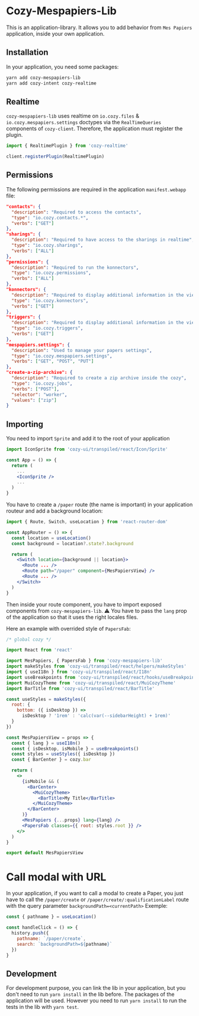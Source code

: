 # Cozy-Mespapiers-Lib

This is an application-library. It allows you to add behavior from `Mes Papiers` application, inside your own application.

## Installation

In your application, you need some packages:

```bash
yarn add cozy-mespapiers-lib
yarn add cozy-intent cozy-realtime
```

## Realtime
`cozy-mespapiers-lib` uses realtime on `io.cozy.files` & `io.cozy.mespapiers.settings` doctypes via the `RealTimeQueries` components of `cozy-client`.
Therefore, the application must register the plugin.

```jsx
import { RealtimePlugin } from 'cozy-realtime'

client.registerPlugin(RealtimePlugin)
```

## Permissions

The following permissions are required in the application `manifest.webapp` file:

```json
"contacts": {
  "description": "Required to access the contacts",
  "type": "io.cozy.contacts.*",
  "verbs": ["GET"]
},
"sharings": {
  "description": "Required to have access to the sharings in realtime",
  "type": "io.cozy.sharings",
  "verbs": ["ALL"]
},
"permissions": {
  "description": "Required to run the konnectors",
  "type": "io.cozy.permissions",
  "verbs": ["ALL"]
},
"konnectors": {
  "description": "Required to display additional information in the viewer for files automatically retrieved by services",
  "type": "io.cozy.konnectors",
  "verbs": ["GET"]
},
"triggers": {
  "description": "Required to display additional information in the viewer for files automatically retrieved by services",
  "type": "io.cozy.triggers",
  "verbs": ["GET"]
},
"mespapiers.settings": {
  "description": "Used to manage your papers settings",
  "type": "io.cozy.mespapiers.settings",
  "verbs": ["GET", "POST", "PUT"]
},
"create-a-zip-archive": {
  "description": "Required to create a zip archive inside the cozy",
  "type": "io.cozy.jobs",
  "verbs": ["POST"],
  "selector": "worker",
  "values": ["zip"]
}
```

## Importing

You need to import `Sprite` and add it to the root of your application

```jsx
import IconSprite from 'cozy-ui/transpiled/react/Icon/Sprite'

const App = () => {
  return (
    ...
    <IconSprite />
    ...
  )
}
```

You have to create a `/paper` route (the name is important) in your application routeur and add a background location:

```jsx
import { Route, Switch, useLocation } from 'react-router-dom'

const AppRouter = () => {
  const location = useLocation()
  const background = location?.state?.background

  return (
    <Switch location={background || location}>
      <Route ... />
      <Route path="/paper" component={MesPapiersView} />
      <Route ... />
    </Switch>
  )
}
```

Then inside your route component, you have to import exposed components from `cozy-mespapiers-lib`.
:warning: You have to pass the `lang` prop of the application so that it uses the right locales files.

Here an example with overrided style of `PapersFab`:

```jsx
/* global cozy */

import React from 'react'

import MesPapiers, { PapersFab } from 'cozy-mespapiers-lib'
import makeStyles from 'cozy-ui/transpiled/react/helpers/makeStyles'
import { useI18n } from 'cozy-ui/transpiled/react/I18n'
import useBreakpoints from 'cozy-ui/transpiled/react/hooks/useBreakpoints'
import MuiCozyTheme from 'cozy-ui/transpiled/react/MuiCozyTheme'
import BarTitle from 'cozy-ui/transpiled/react/BarTitle'

const useStyles = makeStyles({
  root: {
    bottom: ({ isDesktop }) =>
      isDesktop ? '1rem' : 'calc(var(--sidebarHeight) + 1rem)'
  }
})

const MesPapiersView = props => {
  const { lang } = useI18n()
  const { isDesktop, isMobile } = useBreakpoints()
  const styles = useStyles({ isDesktop })
  const { BarCenter } = cozy.bar

  return (
    <>
      {isMobile && (
        <BarCenter>
          <MuiCozyTheme>
            <BarTitle>My Title</BarTitle>
          </MuiCozyTheme>
        </BarCenter>
      )}
      <MesPapiers {...props} lang={lang} />
      <PapersFab classes={{ root: styles.root }} />
    </>
  )
}

export default MesPapiersView
```
# Call modal with URL
In your application, if you want to call a modal to create a Paper, you just have to call the `/paper/create` or `/paper/create/:qualificationLabel` route with the query parameter `backgroundPath=<currentPath>`
Exemple:
```jsx
const { pathname } = useLocation()

const handleClick = () => {
  history.push({
    pathname: `/paper/create`,
    search: `backgroundPath=${pathname}`
  })
}
```

## Development

For development purpose, you can link the lib in your application, but you don't need to run `yarn install` in the lib before. The packages of the application will be used.
However you need to run `yarn install` to run the tests in the lib with `yarn test`.

